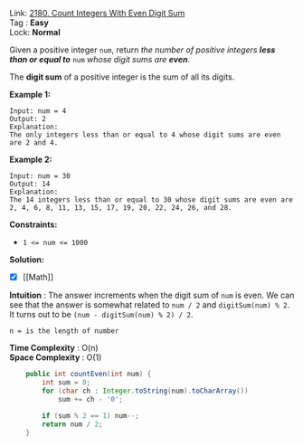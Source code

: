 Link: [2180. Count Integers With Even Digit Sum](https://leetcode.com/problems/count-integers-with-even-digit-sum/) <br>
Tag : **Easy**<br>
Lock: **Normal**

Given a positive integer `num`, return _the number of positive integers **less than or equal to**_ `num` _whose digit sums are **even**_.

The **digit sum** of a positive integer is the sum of all its digits.

**Example 1:**
```
Input: num = 4
Output: 2
Explanation:
The only integers less than or equal to 4 whose digit sums are even are 2 and 4. 
```

**Example 2:**
```
Input: num = 30
Output: 14
Explanation:
The 14 integers less than or equal to 30 whose digit sums are even are
2, 4, 6, 8, 11, 13, 15, 17, 19, 20, 22, 24, 26, and 28.
```

**Constraints:**
-   `1 <= num <= 1000`

**Solution:**
- [x] [[Math]]

**Intuition** :
The answer increments when the digit sum of `num` is even.
We can see that the answer is somewhat related to `num / 2` and `digitSum(num) % 2`. It turns out to be `(num - digitSum(num) % 2) / 2`.

```
n = is the length of number
```
**Time Complexity** : O(n)<br>
**Space Complexity** : O(1)

```java
    public int countEven(int num) {
        int sum = 0;
        for (char ch : Integer.toString(num).toCharArray())
            sum += ch - '0';
        
        if (sum % 2 == 1) num--;
        return num / 2;
    }
```
